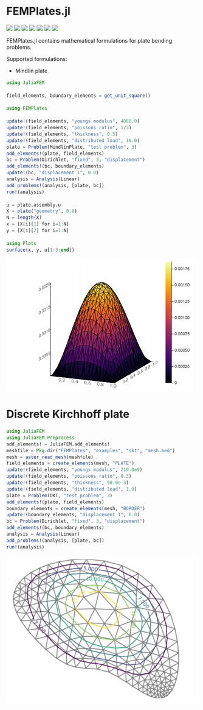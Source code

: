 # FEMPlates.jl

[![][travis-img]][travis-url]
[![][pkg-0.6-img]][pkg-0.6-url]
[![][pkg-0.7-img]][pkg-0.7-url]
[![][coveralls-img]][coveralls-url]
[![][docs-stable-img]][docs-stable-url]
[![][docs-latest-img]][docs-latest-url]
[![][issues-img]][issues-url]

FEMPlates.jl contains mathematical formulations for plate bending problems.

Supported formulations:
- Mindlin plate

```julia
using JuliaFEM

field_elements, boundary_elements = get_unit_square()

using FEMPlates

update!(field_elements, "youngs modulus", 4880.0)
update!(field_elements, "poissons ratio", 1/3)
update!(field_elements, "thickness", 0.5)
update!(field_elements, "distributed load", 10.0)
plate = Problem(MindlinPlate, "test problem", 3)
add_elements!(plate, field_elements)
bc = Problem(Dirichlet, "fixed", 3, "displacement")
add_elements!(bc, boundary_elements)
update!(bc, "displacement 1", 0.0)
analysis = Analysis(Linear)
add_problems!(analysis, [plate, bc])
run!(analysis)

u = plate.assembly.u
X = plate("geometry", 0.0)
N = length(X)
x = [X[i][1] for i=1:N]
y = [X[i][2] for i=1:N]

using Plots
surface(x, y, u[1:3:end])
```

![result](docs/src/figs/mindlin_plate.png "Results of plate bending problem")

# Discrete Kirchhoff plate

```julia
using JuliaFEM
using JuliaFEM.Preprocess
add_elements! = JuliaFEM.add_elements!
meshfile = Pkg.dir("FEMPlates", "examples", "dkt", "mesh.med")
mesh = aster_read_mesh(meshfile)
field_elements = create_elements(mesh, "PLATE")
update!(field_elements, "youngs modulus", 210.0e9)
update!(field_elements, "poissons ratio", 0.3)
update!(field_elements, "thickness", 50.0e-3)
update!(field_elements, "distributed load", 1.0)
plate = Problem(DKT, "test problem", 3)
add_elements!(plate, field_elements)
boundary_elements = create_elements(mesh, "BORDER")
update!(boundary_elements, "displacement 1", 0.0)
bc = Problem(Dirichlet, "fixed", 3, "displacement")
add_elements!(bc, boundary_elements)
analysis = Analysis(Linear)
add_problems!(analysis, [plate, bc])
run!(analysis)
```

![dkt](examples/dkt/solution.png "Results of plate bending problem using DKT")


[contrib-url]: https://juliafem.github.io/FEMPlates.jl/latest/man/contributing/
[discourse-tag-url]: https://discourse.julialang.org/tags/boundingsphere
[gitter-url]: https://gitter.im/JuliaFEM/JuliaFEM.jl

[docs-latest-img]: https://img.shields.io/badge/docs-latest-blue.svg
[docs-latest-url]: https://juliafem.github.io/FEMPlates.jl/latest

[docs-stable-img]: https://img.shields.io/badge/docs-stable-blue.svg
[docs-stable-url]: https://juliafem.github.io/FEMPlates.jl/stable

[travis-img]: https://travis-ci.org/JuliaFEM/FEMPlates.jl.svg?branch=master
[travis-url]: https://travis-ci.org/JuliaFEM/FEMPlates.jl

[coveralls-img]: https://coveralls.io/repos/github/JuliaFEM/FEMPlates.jl/badge.svg?branch=master
[coveralls-url]: https://coveralls.io/github/JuliaFEM/FEMPlates.jl?branch=master

[issues-img]: https://img.shields.io/github/issues/JuliaFEM/FEMPlates.jl.svg
[issues-url]: https://github.com/JuliaFEM/FEMPlates.jl/issues

[pkg-0.6-img]: http://pkg.julialang.org/badges/BoundingSphere_0.6.svg
[pkg-0.6-url]: http://pkg.julialang.org/?pkg=BoundingSphere&ver=0.6
[pkg-0.7-img]: http://pkg.julialang.org/badges/BoundingSphere_0.7.svg
[pkg-0.7-url]: http://pkg.julialang.org/?pkg=BoundingSphere&ver=0.7

